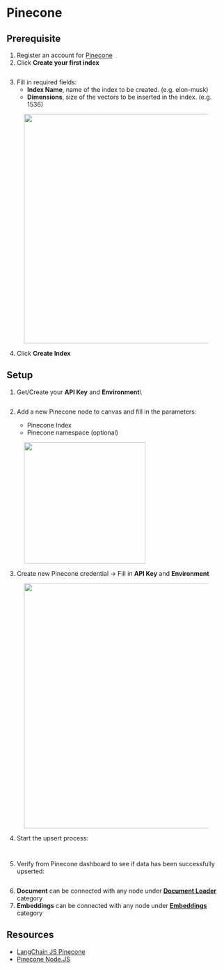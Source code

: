# Pinecone

## Prerequisite

1. Register an account for [Pinecone](https://www.pinecone.io/)
2. Click **Create your first index**

<figure><img src="../../../.gitbook/assets/image (26).png" alt=""><figcaption></figcaption></figure>

3. Fill in required fields:
   * **Index Name**, name of the index to be created. (e.g. elon-musk)
   * **Dimensions**, size of the vectors to be inserted in the index. (e.g. 1536)

<figure><img src="../../../.gitbook/assets/image (33).png" alt="" width="527"><figcaption></figcaption></figure>

4. Click **Create Index**

## Setup

1.  Get/Create your **API Key** and **Environment**\


    <figure><img src="../../../.gitbook/assets/image (35).png" alt=""><figcaption></figcaption></figure>
2. Add a new Pinecone node to canvas and fill in the parameters:
   * Pinecone Index
   * Pinecone namespace (optional)

<figure><img src="../../../.gitbook/assets/image (1) (1) (1) (1) (1) (1) (1) (1) (1) (1) (1) (1) (1).png" alt="" width="279"><figcaption></figcaption></figure>

3. Create new Pinecone credential -> Fill in **API Key** and **Environment**

<figure><img src="../../../.gitbook/assets/image (2) (1) (1) (1) (1) (1) (1) (1) (1) (1).png" alt="" width="563"><figcaption></figcaption></figure>

4. Start the upsert process:

<figure><img src="../../../.gitbook/assets/Untitled (1) (1).png" alt=""><figcaption></figcaption></figure>

<figure><img src="../../../.gitbook/assets/image (4) (1) (1) (1) (1) (1) (1).png" alt=""><figcaption></figcaption></figure>

5. Verify from Pinecone dashboard to see if data has been successfully upserted:

<figure><img src="../../../.gitbook/assets/image (5) (1) (1) (1) (1) (1) (1).png" alt=""><figcaption></figcaption></figure>

6. **Document** can be connected with any node under [**Document Loader**](../document-loaders/) category
7. **Embeddings** can be connected with any node under [**Embeddings** ](../embeddings/)category

## Resources

* [LangChain JS Pinecone](https://js.langchain.com/docs/modules/indexes/vector\_stores/integrations/pinecone)
* [Pinecone Node.JS](https://docs.pinecone.io/docs/node-client)
